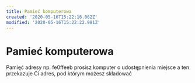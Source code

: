 ```yaml
---
title: Pamieć komputerowa
created: '2020-05-16T15:22:16.062Z'
modified: '2020-05-16T15:22:22.981Z'
---
```


# Pamieć komputerowa

Pamięć
adresy np. fe0ffeeb
prosisz komputer o udostępnienia miejsce a ten przekazuje Ci adres, pod którym możesz składować

